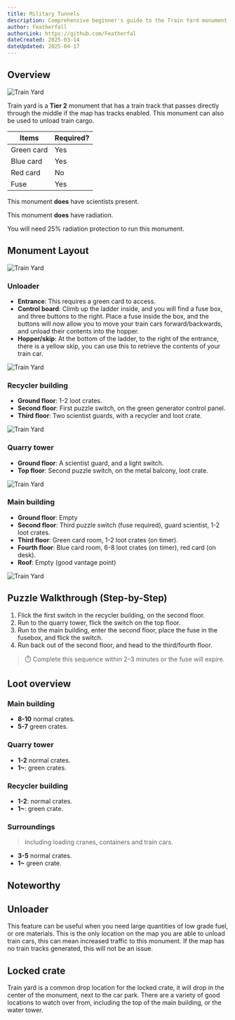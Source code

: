 ```yaml
---
title: Military Tunnels
description: Comprehensive beginner's guide to the Train Yard monument including layout and loot positions for new players.
author: Featherfall
authorLink: https://github.com/Featherfal
dateCreated: 2025-03-14
dateUpdated: 2025-04-17
---
```


## Overview

![Train Yard](/wiki/image/monuments/train-yard-title.jpg)

Train yard is a **Tier 2** monument that has a train track that passes directly through the middle if the map has tracks enabled. This monument can also be used to unload train cargo.

| Items | Required? |
|-------------|------|
| Green card | Yes |
| Blue card | Yes | 
| Red card | No | 
| Fuse | Yes |

This monument **does** have scientists present. 

This monument **does** have radiation.

You will need 25% radiation protection to run this monument.

## Monument Layout

![Train Yard](/wiki/image/monuments/train-yard-aerial.jpg)

### Unloader
- **Entrance**: This requires a green card to access.
- **Control board**: Climb up the ladder inside, and you will find a fuse box, and three buttons to the right. Place a fuse inside the box, and the buttons will now allow you to move your train cars forward/backwards, and unload their contents into the hopper.
- **Hopper/skip**: At the bottom of the ladder, to the right of the entrance, there is a yellow skip, you can use this to retrieve the contents of your train car.

![Train Yard](/wiki/image/monuments/train-yard-unloader.jpg)

### Recycler building
- **Ground floor**: 1-2 loot crates.
- **Second floor**: First puzzle switch, on the green generator control panel.
- **Third floor**: Two scientist guards, with a recycler and loot crate.

![Train Yard](/wiki/image/monuments/train-yard-recycler.jpg)

### Quarry tower
- **Ground floor**: A scientist guard, and a light switch.
- **Top floor**: Second puzzle switch, on the metal balcony, loot crate.

![Train Yard](/wiki/image/monuments/train-yard-tower.jpg)

### Main building
- **Ground floor**: Empty
- **Second floor**: Third puzzle switch (fuse required), guard scientist, 1-2 loot crates.
- **Third floor**: Green card room, 1-2 loot crates (on timer).
- **Fourth floor**: Blue card room, 6-8 loot crates (on timer), red card (on desk).
- **Roof**: Empty (good vantage point)

![Train Yard](/wiki/image/monuments/train-yard-main.jpg)

## Puzzle Walkthrough (Step-by-Step)

1. Flick the first switch in the recycler building, on the second floor.
2. Run to the quarry tower, flick the switch on the top floor.
3. Run to the main building, enter the second floor, place the fuse in the fusebox, and flick the switch.
4. Run back out of the second floor, and head to the third/fourth floor.

> ⏱️ Complete this sequence within 2–3 minutes or the fuse will expire.

## Loot overview

### Main building
- **8-10** normal crates.
- **5-7** green crates.

### Quarry tower
- **1-2** normal crates.
- **1~**: green crates.

### Recycler building
- **1-2**: normal crates.
- **1~**: green crate.

### Surroundings
>Including loading cranes, containers and train cars.

- **3-5** normal crates.
- **1~** green crate.

## Noteworthy

## Unloader
This feature can be useful when you need large quantities of low grade fuel, or ore materials. This is the only location on the map you are able to unload train cars, this can mean increased traffic to this monument. If the map has no train tracks generated, this will not be an issue.

## Locked crate
Train yard is a common drop location for the locked crate, it will drop in the center of the monument, next to the car park. There are a variety of good locations to watch over from, including the top of the main building, or the water tower.


